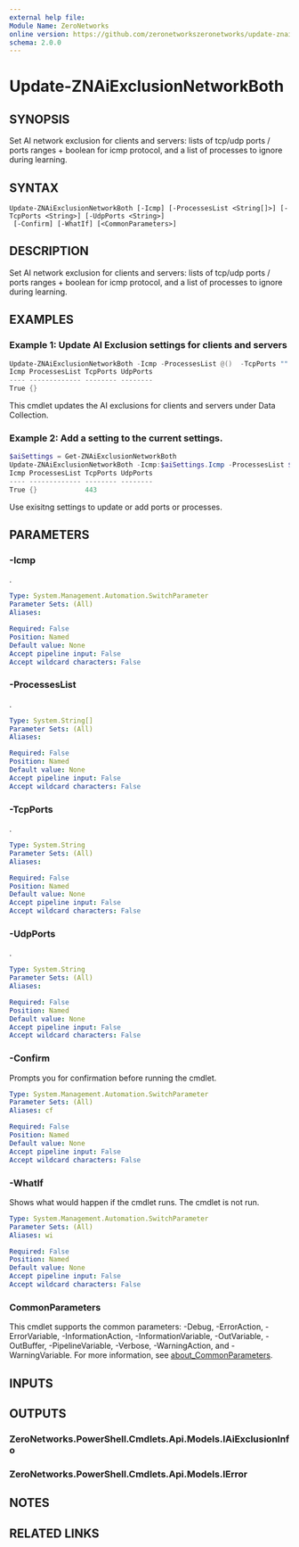 ```yaml
---
external help file:
Module Name: ZeroNetworks
online version: https://github.com/zeronetworkszeronetworks/update-znaiexclusionnetworkboth
schema: 2.0.0
---
```


# Update-ZNAiExclusionNetworkBoth

## SYNOPSIS
Set AI network exclusion for clients and servers: lists of tcp/udp ports / ports ranges + boolean for icmp protocol, and a list of processes to ignore during learning.

## SYNTAX

```
Update-ZNAiExclusionNetworkBoth [-Icmp] [-ProcessesList <String[]>] [-TcpPorts <String>] [-UdpPorts <String>]
 [-Confirm] [-WhatIf] [<CommonParameters>]
```

## DESCRIPTION
Set AI network exclusion for clients and servers: lists of tcp/udp ports / ports ranges + boolean for icmp protocol, and a list of processes to ignore during learning.

## EXAMPLES

### Example 1: Update AI Exclusion settings for clients and servers
```powershell
Update-ZNAiExclusionNetworkBoth -Icmp -ProcessesList @()  -TcpPorts "" -UdpPorts ""
Icmp ProcessesList TcpPorts UdpPorts
---- ------------- -------- --------
True {}     
```

This cmdlet updates the AI exclusions for clients and servers under Data Collection.

### Example 2: Add a setting to the current settings.
```powershell
$aiSettings = Get-ZNAiExclusionNetworkBoth
Update-ZNAiExclusionNetworkBoth -Icmp:$aiSettings.Icmp -ProcessesList $aiSettings.ProcessesList  -TcpPorts ($aiSettings.TcpPorts += "443") -UdpPorts $aiSettings.UdpPorts
Icmp ProcessesList TcpPorts UdpPorts
---- ------------- -------- --------
True {}            443      
```

Use exisitng settings to update or add ports or processes.

## PARAMETERS

### -Icmp
.

```yaml
Type: System.Management.Automation.SwitchParameter
Parameter Sets: (All)
Aliases:

Required: False
Position: Named
Default value: None
Accept pipeline input: False
Accept wildcard characters: False
```

### -ProcessesList
.

```yaml
Type: System.String[]
Parameter Sets: (All)
Aliases:

Required: False
Position: Named
Default value: None
Accept pipeline input: False
Accept wildcard characters: False
```

### -TcpPorts
.

```yaml
Type: System.String
Parameter Sets: (All)
Aliases:

Required: False
Position: Named
Default value: None
Accept pipeline input: False
Accept wildcard characters: False
```

### -UdpPorts
.

```yaml
Type: System.String
Parameter Sets: (All)
Aliases:

Required: False
Position: Named
Default value: None
Accept pipeline input: False
Accept wildcard characters: False
```

### -Confirm
Prompts you for confirmation before running the cmdlet.

```yaml
Type: System.Management.Automation.SwitchParameter
Parameter Sets: (All)
Aliases: cf

Required: False
Position: Named
Default value: None
Accept pipeline input: False
Accept wildcard characters: False
```

### -WhatIf
Shows what would happen if the cmdlet runs.
The cmdlet is not run.

```yaml
Type: System.Management.Automation.SwitchParameter
Parameter Sets: (All)
Aliases: wi

Required: False
Position: Named
Default value: None
Accept pipeline input: False
Accept wildcard characters: False
```

### CommonParameters
This cmdlet supports the common parameters: -Debug, -ErrorAction, -ErrorVariable, -InformationAction, -InformationVariable, -OutVariable, -OutBuffer, -PipelineVariable, -Verbose, -WarningAction, and -WarningVariable. For more information, see [about_CommonParameters](http://go.microsoft.com/fwlink/?LinkID=113216).

## INPUTS

## OUTPUTS

### ZeroNetworks.PowerShell.Cmdlets.Api.Models.IAiExclusionInfo

### ZeroNetworks.PowerShell.Cmdlets.Api.Models.IError

## NOTES

## RELATED LINKS

